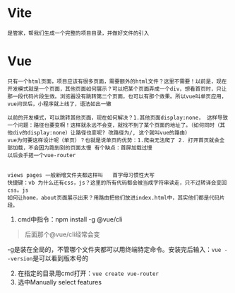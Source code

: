 # Vite 
    是管家，帮我们生成一个完整的项目目录，并做好文件的引入

# Vue
    只有一个html页面，项目应该有很多页面，需要额外的html文件？这里不需要！以前是，现在开发模式就是一个页面，其他页面如何展示？可以把某个页面弄成一个div，想看首页时，只让那一段代码片段生效。浏览器没有跳转第二个页面，也可以有那个效果。所以vue叫单页应用，vue问世后，小程序就上线了，语法如出一辙

    以前的开发模式，可以跳转其他页面，现在如何解决？1.其他页面display:none， 这样导致一个问题：路径也要变啊！这样就永远不会变，就找不到了某个页面的地址了。（如何同时（其他div的display:none）让路径也变呢? 改路径为/, 这个就叫vue的路由）
    vue为何要这样设计呢（单页）？也就是说单页的优势：1.爬虫无法爬了 2. 打开首页就会全部加载，不会因为跑到别的页面太慢 有个缺点：首屏加载过慢
    以后会手搓一个vue-router


    views pages 一般新增文件夹都这样叫   首字母习惯性大写
    快捷键：vb 为什么还有css，js？这里的所有代码都会被当成字符串读走，只不过转译会变回css。js
    如何让home，about页面展示出来？用路由把他们放进index.html中，其实他们都是代码片段。

1. cmd中指令：npm install -g @vue/cli

> 后面那个@vue/cli经常会变

-g是装在全局的，不管哪个文件夹都可以用终端特定命令。安装完后输入：`vue --version`是可以看到版本号的

2. 在指定的目录用cmd打开：`vue create vue-router`
3. 选中Manually select features

